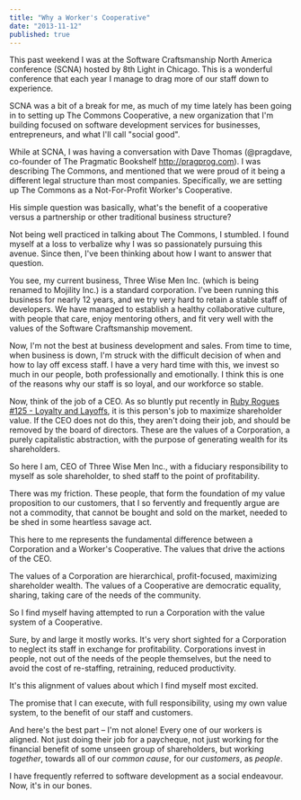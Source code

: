 ```yaml
---
title: "Why a Worker's Cooperative"
date: "2013-11-12"
published: true
---
```


This past weekend I was at the Software Craftsmanship North America conference (SCNA) hosted by 8th Light in Chicago. This is a wonderful conference that each year I manage to drag more of our staff down to experience.

SCNA was a bit of a break for me, as much of my time lately has been going in to setting up The Commons Cooperative, a new organization that I'm building focused on software development services for businesses, entrepreneurs, and what I'll call "social good".

While at SCNA, I was having a conversation with Dave Thomas (@pragdave, co-founder of The Pragmatic Bookshelf http://pragprog.com). I was describing The Commons, and mentioned that we were proud of it being a different legal structure than most companies. Specifically, we are setting up The Commons as a Not-For-Profit Worker's Cooperative.

His simple question was basically, what's the benefit of a cooperative versus a partnership or other traditional business structure?

Not being well practiced in talking about The Commons, I stumbled. I found myself at a loss to verbalize why I was so passionately pursuing this avenue. Since then, I've been thinking about how I want to answer that question.

You see, my current business, Three Wise Men Inc. (which is being renamed to Mojility Inc.) is a standard corporation. I've been running this business for nearly 12 years, and we try very hard to retain a stable staff of developers. We have managed to establish a healthy collaborative culture, with people that care, enjoy mentoring others, and fit very well with the values of the Software Craftsmanship movement.

Now, I'm not the best at business development and sales. From time to time, when business is down, I'm struck with the difficult decision of when and how to lay off excess staff. I have a very hard time with this, we invest so much in our people, both professionally and emotionally. I think this is one of the reasons why our staff is so loyal, and our workforce so stable.

Now, think of the job of a CEO. As so bluntly put recently in [Ruby Rogues #125 - Loyalty and Layoffs](http://rubyrogues.com/125-rr-loyalty-and-layoffs/), it is this person's job to maximize shareholder value. If the CEO does not do this, they aren't doing their job, and should be removed by the board of directors. These are the values of a Corporation, a purely capitalistic abstraction, with the purpose of generating wealth for its shareholders.

So here I am, CEO of Three Wise Men Inc., with a fiduciary responsibility to myself as sole shareholder, to shed staff to the point of profitability.

There was my friction. These people, that form the foundation of my value proposition to our customers, that I so fervently and frequently argue are not a commodity, that cannot be bought and sold on the market, needed to be shed in some heartless savage act.

This here to me represents the fundamental difference between a Corporation and a Worker's Cooperative. The values that drive the actions of the CEO.

The values of a Corporation are hierarchical, profit-focused, maximizing shareholder wealth. The values of a Cooperative are democratic equality, sharing, taking care of the needs of the community.

So I find myself having attempted to run a Corporation with the value system of a Cooperative.

Sure, by and large it mostly works. It's very short sighted for a Corporation to neglect its staff in exchange for profitability. Corporations invest in people, not out of the needs of the people themselves, but the need to avoid the cost of re-staffing, retraining, reduced productivity.

It's this alignment of values about which I find myself most excited.

The promise that I can execute, with full responsibility, using my own value system, to the benefit of our staff and customers.

And here's the best part – I'm not alone! Every one of our workers is aligned. Not just doing their job for a paycheque, not just working for the financial benefit of some unseen group of shareholders, but working _together_, towards all of our _common cause_, for our _customers_, as _people_.

I have frequently referred to software development as a social endeavour. Now, it's in our bones.
